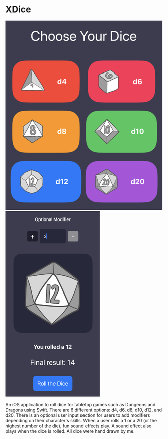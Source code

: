 # XDice

<p float="left">
<img src="https://raw.githubusercontent.com/destinybright/Xdice/refs/heads/main/diceapp/Assets.xcassets/firstpage.imageset/firstpage.png" width="500">
<img src="https://raw.githubusercontent.com/destinybright/Xdice/refs/heads/main/diceapp/Assets.xcassets/secondpage.imageset/secondpage.png" width="300">
</p>


An iOS application to roll dice for tabletop games such as Dungeons and Dragons using [Swift]. 
There are 6 different options: d4, d6, d8, d10, d12, and d20.
There is an optional user input section for users to add modifiers depending on their character's skills.
When a user rolls a 1 or a 20 (or the highest number of the die), fun sound effects play.
A sound effect also plays when the dice is rolled.
All dice were hand drawn by me.

[Swift]: https://www.swift.org/
